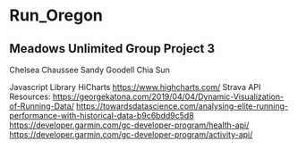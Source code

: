 # Run_Oregon

## Meadows Unlimited Group Project 3
Chelsea Chaussee
Sandy Goodell
Chia Sun


Javascript Library HiCharts https://www.highcharts.com/
Strava API
Resources:
 https://georgekatona.com/2019/04/04/Dynamic-Visualization-of-Running-Data/
 https://towardsdatascience.com/analysing-elite-running-performance-with-historical-data-b9c6bdd9c5d8
 https://developer.garmin.com/gc-developer-program/health-api/
 https://developer.garmin.com/gc-developer-program/activity-api/
